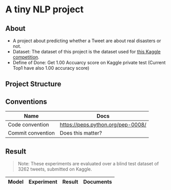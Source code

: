# A tiny NLP project 

## About
 - A project about predicting whether a Tweet are about real disasters or not.
 - Dataset: The dataset of this project is the dataset used for <a href="https://www.kaggle.com/competitions/nlp-getting-started/overview">this Kaggle competition</a>.
 - Define of Done: Get 1.00 Accuarcy score on Kaggle private test (Current Top1 have also 1.00 accuracy score)
## Project Structure

## Conventions
|Name|Docs|
|-|-|
|Code convention|https://peps.python.org/pep-0008/|
|Commit convention |Does this matter?|

## Result
> Note: These experiments are evaluated over a blind test dataset of 3262 tweets, submitted on Kaggle.

|Model|Experiment|Result|Documents|
|-|-|-|-|

